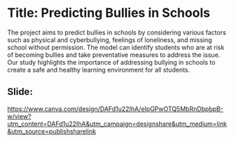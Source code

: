# Title: Predicting Bullies in Schools
The project aims to predict bullies in schools by considering various factors such as physical and cyberbullying, feelings of loneliness, and missing school without permission. The model can identify students who are at risk of becoming bullies and take preventative measures to address the issue. Our study highlights the importance of addressing bullying in schools to create a safe and healthy learning environment for all students.

## Slide:
https://www.canva.com/design/DAFd1u22IhA/eIpGPwOTQ5MbRnDbpbpB-w/view?utm_content=DAFd1u22IhA&utm_campaign=designshare&utm_medium=link&utm_source=publishsharelink
